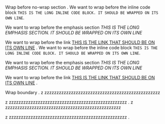 Wrap before no-wrap section
.
We want to wrap before the inline code block `THIS IS THE LONG INLINE CODE BLOCK. IT SHOULD BE WRAPPED ON ITS OWN LINE`.

We want to wrap before the emphasis section _THIS IS THE LONG EMPHASIS SECTION. IT SHOULD BE WRAPPED ON ITS OWN LINE_

We want to wrap before the link [THIS IS THE LINK THAT SHOULD BE ON ITS OWN LINE](https://www.python.org/)
.
We want to wrap before the inline code block
`THIS IS THE LONG INLINE CODE BLOCK. IT SHOULD BE WRAPPED ON ITS OWN LINE`.

We want to wrap before the emphasis section
_THIS IS THE LONG EMPHASIS SECTION. IT SHOULD BE WRAPPED ON ITS OWN LINE_

We want to wrap before the link
[THIS IS THE LINK THAT SHOULD BE ON ITS OWN LINE](https://www.python.org/)
.


Wrap boundary
.
z zzzzzzzzzzzzzzzzzzzzzzzzzzzzzzzzzzzzzzzzzzzzzzzz

z zzzzzzzzzzzzzzzzzzzzzzzzzzzzzzzzzzzzzzzzzzzzzzzzz
.
z zzzzzzzzzzzzzzzzzzzzzzzzzzzzzzzzzzzzzzzzzzzzzzzz

z
zzzzzzzzzzzzzzzzzzzzzzzzzzzzzzzzzzzzzzzzzzzzzzzzz
.
